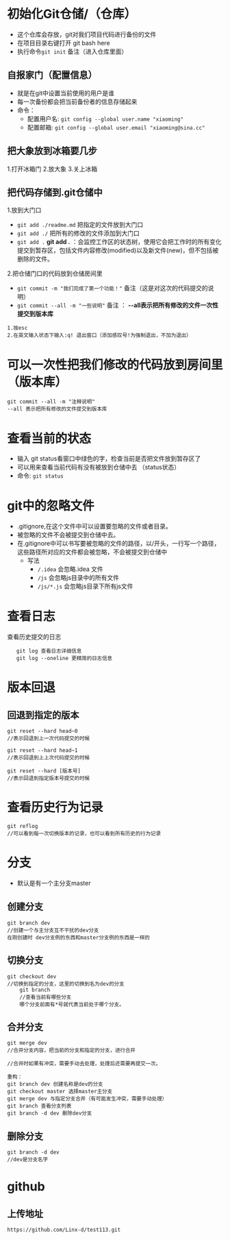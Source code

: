 # 初始化Git仓储/（仓库）

- 这个仓库会存放，git对我们项目代码进行备份的文件
- 在项目目录右键打开 git bash here
- 执行命令`git init`  备注（进入仓库里面）

## 自报家门（配置信息）
- 就是在git中设置当前使用的用户是谁
- 每一次备份都会把当前备份者的信息存储起来
- 命令：
    + 配置用户名: `git config --global user.name "xiaoming"` 
    + 配置邮箱: `git config --global user.email "xiaoming@sina.cc"`

## 把大象放到冰箱要几步
1.打开冰箱门
2.放大象
3.关上冰箱

## 把代码存储到.git仓储中
1.放到大门口 
+ `git add ./readme.md`   把指定的文件放到大门口
+ `git add ./`   把所有的修改的文件添加到大门口  
+ `git add .` **git add .** ：会监控工作区的状态树，使用它会把工作时的所有变化提交到暂存区，包括文件内容修改(modified)以及新文件(new)，但不包括被删除的文件。

2.把仓储门口的代码放到仓储房间里 

+ `git commit -m "我们完成了第一个功能！"`   备注（这是对这次的代码提交的说明）
+ `git commit --all -m "一些说明"`   备注 ： **--all表示把所有修改的文件一次性提交到版本库**
~~~注意如果第2步中的代码少写了 -m 会进入一个输出窗口，执行以下操作
1.按esc 
2.在英文输入状态下输入:q! 退出窗口（添加感叹号!为强制退出，不加为退出） 
~~~

# 可以一次性把我们修改的代码放到房间里（版本库）

~~~
git commit --all -m "注释说明"
--all 表示把所有修改的文件提交到版本库
~~~



# 查看当前的状态

- 输入 git status看窗口中绿色的字，检查当前是否把文件放到暂存区了
- 可以用来查看当前代码有没有被放到仓储中去
（status状态）
- 命令: `git status`



# git中的忽略文件

- .gitignore,在这个文件中可以设置要忽略的文件或者目录。
- 被忽略的文件不会被提交到仓储中去。
- 在.gitignore中可以书写要被忽略的文件的路径，以/开头，一行写一个路径，这些路径所对应的文件都会被忽略，不会被提交到仓储中
  - 写法 
    - `/.idea` 会忽略.idea 文件
    - `/js` 会忽略js目录中的所有文件
    - `/js/*.js` 会忽略js目录下所有js文件

# 查看日志

查看历史提交的日志

```
   git log 查看日志详细信息
   git log --oneline 更精简的日志信息

```

# 版本回退

## 回退到指定的版本

~~~
git reset --hard head~0
//表示回退到上一次代码提交的时候
~~~



~~~
git reset --hard head~1
//表示回退到上上次代码提交的时候
~~~



~~~
git reset --hard [版本号]
//表示回退到指定版本号提交的时候
~~~



# 查看历史行为记录

~~~
git reflog
//可以看到每一次切换版本的记录，也可以看到所有历史的行为记录
~~~



# 分支

- 默认是有一个主分支master

## 创建分支

~~~
git branch dev
//创建一个与主分支互不干扰的dev分支
在刚创建时 dev分支例的东西和master分支例的东西是一样的
~~~

## 切换分支

~~~
git checkout dev
//切换到指定的分支，这里的切换到名为dev的分支
	git branch
	//查看当前有哪些分支
	哪个分支前面有*号就代表当前处于哪个分支。
~~~

## 合并分支

~~~
git merge dev
//合并分支内容，把当前的分支和指定的分支，进行合并

//合并时如果有冲突，需要手动去处理，处理后还需要再提交一次。
~~~

~~~
重构：
git branch dev 创建名称是dev的分支
git checkout master 选择master主分支
git merge dev 与指定分支合并（有可能发生冲突，需要手动处理）
git branch 查看分支列表
git branch -d dev 删除dev分支
~~~

## 删除分支 

~~~
git branch -d dev
//dev是分支名字
~~~



# github

## 上传地址

~~~
https://github.com/Linx-d/test113.git
~~~



